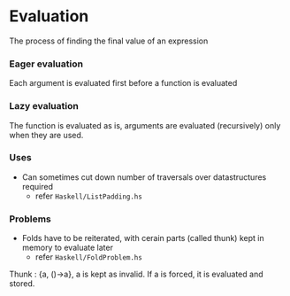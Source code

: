 # Evaluation
The process of finding the final value of an expression

### Eager evaluation
Each argument is evaluated first before a function is evaluated

### Lazy evaluation
The function is evaluated as is, arguments are evaluated (recursively) only when they are used.

### Uses
- Can sometimes cut down number of traversals over datastructures required
    - refer `Haskell/ListPadding.hs`

### Problems
- Folds have to be reiterated, with cerain parts (called thunk) kept in memory to evaluate later
    - refer `Haskell/FoldProblem.hs`

Thunk : {a, ()->a}, a is kept as invalid. If a is forced, it is evaluated and stored.